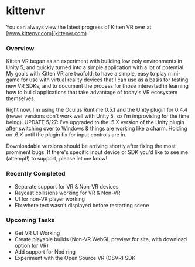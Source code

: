 # kittenvr
You can always view the latest progress of Kitten VR over at [www.kittenvr.com](kittenvr.com)

### Overview
Kitten VR began as an experiment with building low poly environments in Unity 5, and quickly turned into a simple application with a lot of potential. My goals with Kitten VR are twofold: to have a simple, easy to play mini-game for use with virtual reality devices that I can use as a basis for testing new VR SDKs, and to document the process for those interested in learning how to build applications that take advantage of today's VR ecosystem themselves.

Right now, I'm using the Oculus Runtime 0.5.1 and the Unity plugin for 0.4.4 (newer versions don't work well with Unity 5, so I'm improvising for the time being). UPDATE 5/27: I've upgraded to the .5.X version of the Unity plugin after switching over to Windows & things are working like a charm. Holding on .6.X until the plugin fix for input controls are in.

Downloadable versions should be arriving shortly after fixing the most prominent bugs. If there's specific input device or SDK you'd like to see me (attempt!) to support, please let me know!

### Recently Completed
* Separate support for VR & Non-VR devices
* Raycast collisions working for VR & Non-VR
* UI for non-VR player working
* Fix where text wasn't displayed before restarting scene

### Upcoming Tasks
* Get VR UI Working
* Create playable builds (Non-VR WebGL preview for site, with download option for VR)
* Add support for Nod ring
* Experiment with the Open Source VR (OSVR) SDK
